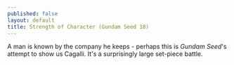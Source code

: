 ```yaml
---
published: false
layout: default
title: Strength of Character (Gundam Seed 18)
---
```

A man is known by the company he keeps - perhaps this is *Gundam Seed*'s attempt to show us Cagalli. It's a surprisingly large set-piece battle.